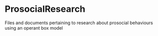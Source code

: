 # ProsocialResearch
Files and documents pertaining to research about prosocial behaviours using an operant box model
